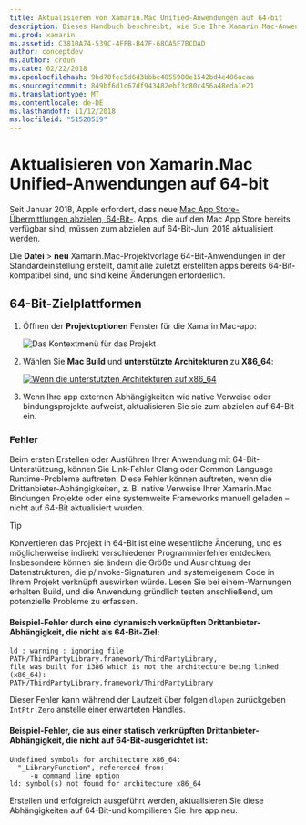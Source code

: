 ```yaml
---
title: Aktualisieren von Xamarin.Mac Unified-Anwendungen auf 64-bit
description: Dieses Handbuch beschreibt, wie Sie Ihre Xamarin.Mac-Anwendungen auf 64-Bit-Ziel zu aktualisieren. Darüber hinaus Beispiele für die Arten von Fehlern, die gefunden werden können, wenn Sie diese Änderung vornehmen.
ms.prod: xamarin
ms.assetid: C3810A74-539C-4FFB-B47F-68CA5F7BCDAD
author: conceptdev
ms.author: crdun
ms.date: 02/22/2018
ms.openlocfilehash: 9bd70fec5d6d3bbbc4855980e1542bd4e486acaa
ms.sourcegitcommit: 849bf6d1c67df943482ebf3c80c456a48eda1e21
ms.translationtype: MT
ms.contentlocale: de-DE
ms.lasthandoff: 11/12/2018
ms.locfileid: "51528519"
---
```

# <a name="updating-xamarinmac-unified-applications-to-64-bit"></a>Aktualisieren von Xamarin.Mac Unified-Anwendungen auf 64-bit

Seit Januar 2018, Apple erfordert, dass neue [Mac App Store-Übermittlungen abzielen, 64-Bit-](https://developer.apple.com/news/?id=06282017a). Apps, die auf den Mac App Store bereits verfügbar sind, müssen zum abzielen auf 64-Bit-Juni 2018 aktualisiert werden.

Die **Datei** > **neu** Xamarin.Mac-Projektvorlage 64-Bit-Anwendungen in der Standardeinstellung erstellt, damit alle zuletzt erstellten apps bereits 64-Bit-kompatibel sind, und sind keine Änderungen erforderlich.

## <a name="targeting-64-bit"></a>64-Bit-Zielplattformen

1. Öffnen der **Projektoptionen** Fenster für die Xamarin.Mac-app:

   ![Das Kontextmenü für das Projekt](mac-64-bit-images/1-contextual_menu-vsmac.png "im Kontextmenü für das Projekt")

2. Wählen Sie **Mac Build** und **unterstützte Architekturen** zu **X86\_64**:

   [![Wenn die unterstützten Architekturen auf x86_64](mac-64-bit-images/2-project_options-vsmac.png "die unterstützten Architekturen auf x86_64 festlegen")](mac-64-bit-images/2-project_options-vsmac-large.png#lightbox)

3. Wenn Ihre app externen Abhängigkeiten wie native Verweise oder bindungsprojekte aufweist, aktualisieren Sie sie zum abzielen auf 64-Bit ein.

### <a name="errors"></a>Fehler

Beim ersten Erstellen oder Ausführen Ihrer Anwendung mit 64-Bit-Unterstützung, können Sie Link-Fehler Clang oder Common Language Runtime-Probleme auftreten. Diese Fehler können auftreten, wenn die Drittanbieter-Abhängigkeiten, z. B. native Verweise Ihrer Xamarin.Mac Bindungen Projekte oder eine systemweite Frameworks manuell geladen – nicht auf 64-Bit aktualisiert wurden.

> [!TIP]
> Konvertieren das Projekt in 64-Bit ist eine wesentliche Änderung, und es möglicherweise indirekt verschiedener Programmierfehler entdecken. Insbesondere können sie ändern die Größe und Ausrichtung der Datenstrukturen, die p/invoke-Signaturen und systemeigenem Code in Ihrem Projekt verknüpft auswirken würde. Lesen Sie bei einem-Warnungen erhalten Build, und die Anwendung gründlich testen anschließend, um potenzielle Probleme zu erfassen.

#### <a name="example-error-resulting-from-a-dynamically-linked-third-party-dependency-that-does-not-target-64-bit"></a>Beispiel-Fehler durch eine dynamisch verknüpften Drittanbieter-Abhängigkeit, die nicht als 64-Bit-Ziel:

```console
ld : warning : ignoring file PATH/ThirdPartyLibrary.framework/ThirdPartyLibrary, 
file was built for i386 which is not the architecture being linked (x86_64): 
PATH/ThirdPartyLibrary.framework/ThirdPartyLibrary 
```

Dieser Fehler kann während der Laufzeit über folgen `dlopen` zurückgeben `IntPtr.Zero` anstelle einer erwarteten Handles.

#### <a name="example-error-resulting-from-a-statically-linked-third-party-dependency-that-does-not-target-64-bit"></a>Beispiel-Fehler, die aus einer statisch verknüpften Drittanbieter-Abhängigkeit, die nicht auf 64-Bit-ausgerichtet ist:

```console
Undefined symbols for architecture x86_64:
  "_LibraryFunction", referenced from:
     -u command line option
ld: symbol(s) not found for architecture x86_64 
```

Erstellen und erfolgreich ausgeführt werden, aktualisieren Sie diese Abhängigkeiten auf 64-Bit-und kompilieren Sie Ihre app neu.


